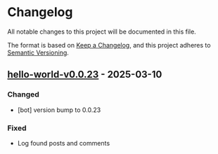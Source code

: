 # Changelog

All notable changes to this project will be documented in this file.

The format is based on [Keep a Changelog](https://keepachangelog.com/en/1.0.0/),
and this project adheres to [Semantic Versioning](https://semver.org/spec/v2.0.0.html).

## [hello-world-v0.0.23] - 2025-03-10

### Changed
- [bot] version bump to 0.0.23

### Fixed
- Log found posts and comments

[hello-world-v0.0.23]: https://github.com/londonbrown/blog-lambdas/compare/v0.0.22..hello-world-v0.0.23

<!-- generated by git-cliff -->
